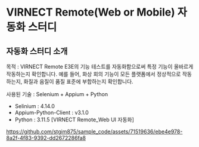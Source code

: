 # VIRNECT Remote(Web or Mobile) 자동화 스터디

## 자동화 스터디 소개
목적 : VIRNECT Remote E3E의 기능 테스트를 자동화함으로써 특정 기능이 올바르게 작동하는지 확인합니다. 예를 들어, 화상 회의 기능이 모든 플랫폼에서 정상적으로 작동하는지, 화질과 음질이 품질 표준에 부합하는지 확인합니다.

사용된 기술 : Selenium + Appium + Python
- Selinium  : 4.14.0
- Appium-Python-Client : v3.1.0
- Python : 3.11.5
[VIRNECT Remote_Web UI 자동화]

https://github.com/stgim875/sample_code/assets/71519636/ebe4e978-8a2f-4f83-9392-dd2672286fa8
